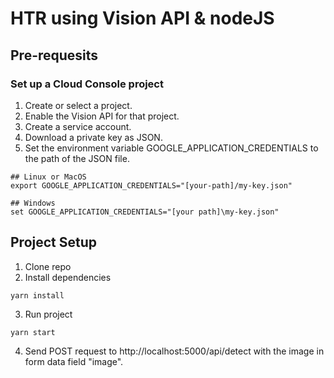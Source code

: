 # HTR using Vision API & nodeJS

## Pre-requesits

### Set up a Cloud Console project

1. Create or select a project.
2. Enable the Vision API for that project.
3. Create a service account.
4. Download a private key as JSON.
5. Set the environment variable GOOGLE_APPLICATION_CREDENTIALS to the path of the JSON file.

```
## Linux or MacOS
export GOOGLE_APPLICATION_CREDENTIALS="[your-path]/my-key.json"

## Windows
set GOOGLE_APPLICATION_CREDENTIALS="[your path]\my-key.json"
```

## Project Setup

1. Clone repo
2. Install dependencies

```
yarn install
```

3. Run project

```
yarn start
```

4. Send POST request to http://localhost:5000/api/detect with the image in form data field "image".
